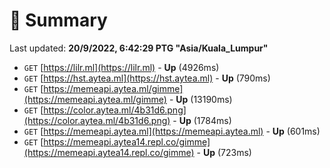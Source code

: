 # 📖 Summary
Last updated: **20/9/2022, 6:42:29 PTG "Asia/Kuala_Lumpur"**

- `GET` [https://lilr.ml](https://lilr.ml) - **Up** (4926ms)
- `GET` [https://hst.aytea.ml](https://hst.aytea.ml) - **Up** (790ms)
- `GET` [https://memeapi.aytea.ml/gimme](https://memeapi.aytea.ml/gimme) - **Up** (13190ms)
- `GET` [https://color.aytea.ml/4b31d6.png](https://color.aytea.ml/4b31d6.png) - **Up** (1784ms)
- `GET` [https://memeapi.aytea.ml](https://memeapi.aytea.ml) - **Up** (601ms)
- `GET` [https://memeapi.aytea14.repl.co/gimme](https://memeapi.aytea14.repl.co/gimme) - **Up** (723ms)
